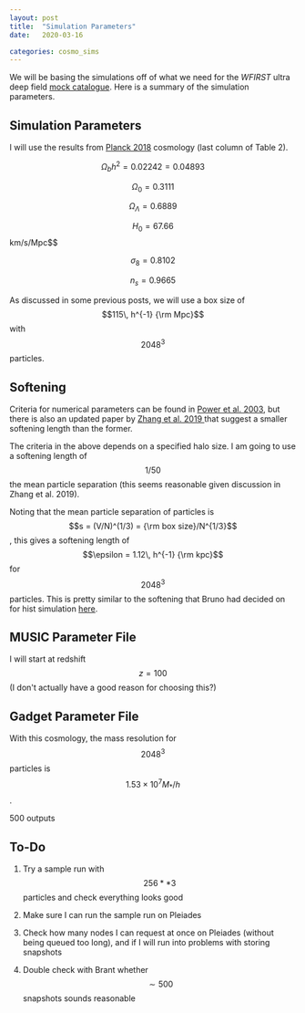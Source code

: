 ```yaml
---
layout: post
title:  "Simulation Parameters"
date:   2020-03-16

categories: cosmo_sims
---
```



We will be basing the simulations off of what we need for the *WFIRST* ultra deep field <a href="https://ndrakos.github.io/blog/mocks/">mock catalogue</a>. Here is a summary of the simulation parameters.


## Simulation Parameters

I will use the results from <a href="https://ui.adsabs.harvard.edu/abs/arXiv:1807.06209"> Planck 2018</a> cosmology (last column of Table 2).

$$\Omega_b h^2 = 0.02242 = 0.04893$$

$$\Omega_0 = 0.3111$$

$$\Omega_\Lambda = 0.6889$$

$$H_0 = 67.66$$ km/s/Mpc$$

$$\sigma_8= 0.8102$$

$$n_s = 0.9665$$

As discussed in some previous posts, we will use a box size of $$115\, h^{-1} {\rm Mpc}$$ with $$2048^3$$ particles.
## Softening

Criteria for numerical parameters can be found in <a href="https://ui.adsabs.harvard.edu/abs/2003MNRAS.338...14P/abstract">Power et al. 2003</a>, but there is also an updated paper by <a href="https://ui.adsabs.harvard.edu/abs/2019MNRAS.487.1227Z/abstract">Zhang et al. 2019 </a> that suggest a smaller softening length than the former.

The criteria in the above depends on a specified halo size. I am going to use a softening length of $$1/50$$ the mean particle separation (this seems reasonable given discussion in Zhang et al. 2019).

Noting that the mean particle separation of particles is $$s = (V/N)^(1/3) = {\rm box size}/N^{1/3}$$, this gives a softening length of $$\epsilon = 1.12\, h^{-1} {\rm kpc}$$ for $$2048^3$$ particles. This is pretty similar to the softening that Bruno had decided on for hist simulation <a href="https://bvillasen.github.io/blog/astro/cosmology/wfirst/2017/07/11/sim_parameters.html">here</a>.


## MUSIC Parameter File

I will start at redshift $$z=100$$ (I don't actually have a good reason for choosing this?)

<object width="300" height="300" type="text/plain" data="{{site.baseurl}}/assets/files/wfirst2048_ics.conf" border="0" >
</object>

## Gadget Parameter File

With this cosmology, the mass resolution for $$2048^3$$ particles is $$1.53 \times 10^7 M_*/h$$.
<!---
[6.26145950e+10 7.82682437e+09 9.78353047e+08 1.22294131e+08 1.52867664e+07
-->

500 outputs

## To-Do


1) Try a sample run with $$256**3$$ particles and check everything looks good

2) Make sure I can run the sample run on Pleiades

3) Check how many nodes I can request at once on Pleiades (without being queued too long), and if I will run into problems with storing snapshots

4) Double check with Brant whether $$\sim 500$$ snapshots sounds reasonable

